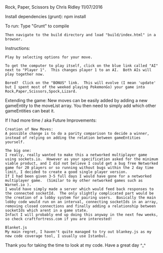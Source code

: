 Rock, Paper, Scissors by Chris Ridley 11/07/2016

Install dependencies (grunt):
	npm install

To run:
	Type "Grunt" to compile

	Then navigate to the build directory and load "build/index.html" in a browser. 

Instructions:

	Play by selecting options for your move. 

	To get the computer to play itself, click on the blue link called "AI" next to "Player 1".  This changes player 1 to an AI.  Both AIs will play together now.

	Bored?  Click on the "BONUS" link.  This will evolve (I mean 'update' but I spent most of the weeked playing PokemonGo) your game into Rock,Paper,Scissors,Spock,Lizard.

Extending the game:
	New moves can be easily added by adding a new gameEntity to the moveList array.  You then need to simply add which other gameEntities can beat it.

If I had more time / aka Future Improvements:

	Creation of New Moves:
	A possible change is to do a parity comparison to decide a winner, instead of relying on adding the relation between gameEntities yourself.

	The big one:
	I really, really wanted to make this a networked multiplayer game using sockets.io.  However as your specification asked for the minimum viable product, and I did not believe I could get a bug free Networked game for 20 players or so running without bugs within the 2 day time limit, I decided to create a good single player version. 
	If I had been given 3-5 full days I would have gone for a networked multiplayer game.  (Similar to my other networked games such as Warnet.io ). 
	I would have simply made a server which would feed back responses to the connected socketId.  The only slightly complicated part would be the creation of a lobby system for pairing users.  Basically the main lobby code would run on an interval, connecting socketIds in an array, removing closed connections and finally adding a relationship between socketIds which arent in a game state.
	Infact I will probably end up doing this anyway in the next few weeks, so check craftfortress.com if you are interested!

	Blanket.js
	My main regret, I haven't quite managed to try out blankey.js as my new code coverage tool, I usually use Istanbul.

Thank you for taking the time to look at my code.  Have a great day ^_^
